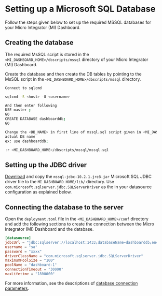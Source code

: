 # Setting up a Microsoft SQL Database

Follow the steps given below to set up the required MSSQL databases for your Micro Integrator (MI) Dashboard.

## Creating the database

The required MsSQL script is stored in the `<MI_DASHBOARD_HOME>/dbscripts/mssql` directory of your Micro Integrator (MI) Dashboard.

Create the database and then create the DB tables by pointing to the MsSQL script in the 
`<MI_DASHBOARD_HOME>/dbscripts/mssql` directory.

```bash tab='Dashboard DB'
Connect to sqlcmd 

sqlcmd -S <host> -U <username> 

And then enter following
USE master ;  
GO
CREATE DATABASE dashboarddb;
GO

Change the <DB_NAME> in first line of mssql.sql script given in <MI_DASHBOARD_HOME>/dbscripts/mssql/mssql.sql to 
actual DB name 
ex: use dashboarddb;

:r <MI_DASHBOARD_HOME>/dbscripts/mssql/mssql.sql
```

## Setting up the JDBC driver
[Download](https://msdn.microsoft.com/en-us/data/aa937724.aspx) and copy the `mssql-jdbc-10.2.1.jre8.jar` Microsoft SQL JDBC driver file to the `MI_DASHBOARD_HOME/lib/` directory. Use `com.microsoft.sqlserver.jdbc.SQLServerDriver` as the <driverClassName> in your datasource configuration as explained below.

## Connecting the database to the server

Open the `deployment.toml` file in the `<MI_DASHBOARD_HOME>/conf` directory and add the following sections to create the connection between the Micro Integrator (MI) Dashboard and the database.

```toml tab='Dashboard DB Connection'
[datasource]
jdbcUrl = "jdbc:sqlserver://localhost:1433;databaseName=dashboarddb;encrypt=true;trustServerCertificate=true;"
username = "sa"
password = "xxxx"
driverClassName = "com.microsoft.sqlserver.jdbc.SQLServerDriver"
maximumPoolSize = "100"
poolName = "dashboard-1"
connectionTimeout = "30000"
maxLifetime = "1800000"
```

For more information, see the descriptions of [database connection parameters]({{base_path}}/reference/config-catalog-mi-dashboard/#database-connection).

